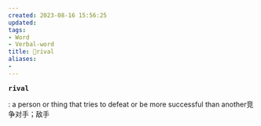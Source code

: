 ```yaml
---
created: 2023-08-16 15:56:25
updated: 
tags: 
- Word
- Verbal-word
title: 🚩rival
aliases:
- 
---
```


<pre><strong>rival</strong></pre>
: a person or thing that tries to defeat or be more successful than another竞争对手；敌手